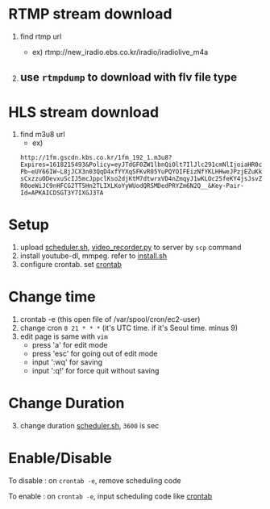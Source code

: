 # RTMP stream download
1. find rtmp url
    - ex) rtmp://new_iradio.ebs.co.kr/iradio/iradiolive_m4a
    
2. use `rtmpdump` to download with flv file type
    - 

# HLS stream download
1. find m3u8 url
    - ex) 
   ```
   http://1fm.gscdn.kbs.co.kr/1fm_192_1.m3u8?Expires=1618215493&Policy=eyJTdGF0ZW1lbnQiOlt7IlJlc291cmNlIjoiaHR0cDovLzFmbS5nc2Nkbi5rYnMuY28ua3IvMWZtXzE5Ml8xLm0zdTgiLCJDb25kaXRpb24iOnsiRGF0ZUxlc3NUaGFuIjp7IkFXUzpFcG9jaFRpbWUiOjE2MTgyMTU0OTN9fX1dfQ__&Signature=l2L~HoxlcldO471Ot8T1dLV6ZNh05HFj-Pb~eUY66IW~L8jJCX3n03QqD4xfYYXqSFKvR05YuPQYOIFEizNfYKLHHweJPzjEZuKk7dbRgHrR9IECiTi-sCxzzuODevxuScIJ5mcJppclKso2djKtM7dtwrxVD4nZmqyJ1wKLOc25feKY4jsJsvZZ0rBHxlJTBNh1Vg2~7Vj0fqCAapZOshwK6AsPaYySD5ip1IbFD2nOhQUYJ5zDo7YMjRAyrLdFlvDsLRHwPGCLhZBu9Bd~0QVJ1KjpvoeokKa-R0oeWiJC9nHFCG2TTSHn2TLIXLKoYyWUodQRSMDedPRYZm6N2Q__&Key-Pair-Id=APKAICDSGT3Y7IXGJ3TA
   ```
   
# Setup
1. upload [scheduler.sh](scheduler.sh), [video_recorder.py](video_recorder.py) to server by `scp` command
2. install youtube-dl, mmpeg. refer to [install.sh](install.sh)
3. configure crontab. set [crontab](crontab)

# Change time
1. crontab -e  (this open file of /var/spool/cron/ec2-user)
2. change cron `0 21 * * *` (it's UTC time. if it's Seoul time. minus 9)
3. edit page is same with `vim`
    - press 'a' for edit mode
    - press 'esc' for going out of edit mode
    - input ':wq' for saving
    - input ':q!' for force quit without saving

   
# Change Duration
3. change duration [scheduler.sh](scheduler.sh), `3600` is sec

# Enable/Disable
To disable : on `crontab -e`, remove scheduling code

To enable : on `crontab -e`, input scheduling code like [crontab](crontab)

